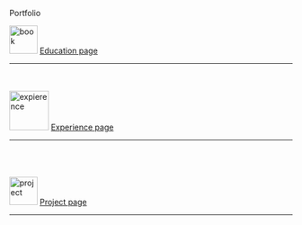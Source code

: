 <!DOCTYPE html>
<html land="en">

<head>
  <meta charset="utf-8">
  <meta name="viewport" content="width=device-width">
  <link href="style.css" rel="stylesheet" type="text/css" />
</head>

<body>
  <p> Portfolio </p>
  <img src="https://encrypted-tbn0.gstatic.com/images?q=tbn:ANd9GcRIPYiaXUkC3BMerDX7RfbKlBCqq5XIlEt3mDdBxVz25EE3f0_uLsA2Y8M&s=10" alt="book" height=50 />
  <a href="education.md"> Education page </a>
  <hr />
  <br />
  <br />
  <img src="https://encrypted-tbn0.gstatic.com/images?q=tbn:ANd9GcRTJNNPHtFpHXkRGkKBNrvYcdA6-dysTDkJHrKmNt92vWJ3WhB_EoywPUbU&s=10" alt="expierence" height=70 />
  <a href="experience.md"> Experience page </a>
  <hr />
  <br />
  <br />
  <br />
  <img src="https://png.pngtree.com/png-clipart/20230504/original/pngtree-project-management-line-icon-png-image_9137897.png" alt="project" height=50 />
  <a href="project.md">  Project page </a>
  <hr />
</body>

</html>
